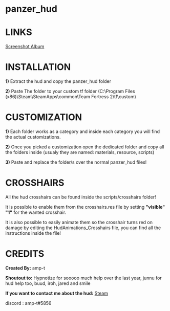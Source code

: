 # panzer_hud

<a>LINKS</a>
====
[Screenshot Album](https://imgur.com/a/7dZr4sq)


<a>INSTALLATION</a>
====

**1)** Extract the hud and copy the panzer_hud folder

**2)** Paste The folder to your custom tf folder (C:\Program Files (x86)\Steam\SteamApps\common\Team Fortress 2\tf\custom)


<a>CUSTOMIZATION</a>
====

**1)** Each folder works as a category and inside each category you will find the actual customizations.

**2)** Once you picked a customization open the dedicated folder and copy all the folders inside (usualy they are named: materials, resource, scripts)

**3)** Paste and replace the folder/s over the normal panzer_hud files!


<a>CROSSHAIRS</a>
====
All the hud crosshairs can be found inside the scripts/crosshairs folder!

It is possible to enable them from the crosshairs.res file by setting **"visible" "1"** for the wanted crosshair.

It is also possible to easily animate them so the crosshair turns red on damage by editing the HudAnimations_Crosshairs file, you can find all the instructions inside the file!


<a>CREDITS</a>
====
**Created By:** amp-t

**Shoutout to:** Hypnotize for sooooo much help over the last year, junnu for hud help too, buud, iroh, jared and smile

**If you want to contact me about the hud:** 
[Steam](https://steamcommunity.com/profiles/76561198124159344/)

discord : amp-t#5856
